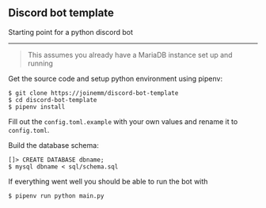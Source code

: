 ## Discord bot template

Starting point for a python discord bot

---

> This assumes you already have a MariaDB instance set up and running

Get the source code and setup python environment using pipenv:
```
$ git clone https://joinemm/discord-bot-template
$ cd discord-bot-template
$ pipenv install
```

Fill out the `config.toml.example` with your own values and rename it to `config.toml`.

Build the database schema:
```
[]> CREATE DATABASE dbname;
$ mysql dbname < sql/schema.sql
```

If everything went well you should be able to run the bot with

```
$ pipenv run python main.py
```